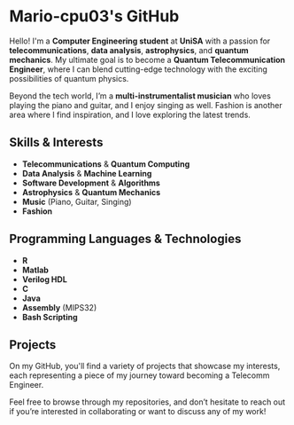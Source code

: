 # Mario-cpu03's GitHub

Hello! I'm a **Computer Engineering student** at **UniSA** with a passion for **telecommunications**, **data analysis**, **astrophysics**, and **quantum mechanics**. My ultimate goal is to become a **Quantum Telecommunication Engineer**, where I can blend cutting-edge technology with the exciting possibilities of quantum physics.

Beyond the tech world, I’m a **multi-instrumentalist musician** who loves playing the piano and guitar, and I enjoy singing as well. Fashion is another area where I find inspiration, and I love exploring the latest trends.

## Skills & Interests

- **Telecommunications** & **Quantum Computing**
- **Data Analysis** & **Machine Learning**
- **Software Development** & **Algorithms**
- **Astrophysics** & **Quantum Mechanics**
- **Music** (Piano, Guitar, Singing)
- **Fashion**

## Programming Languages & Technologies

- **R**
- **Matlab**
- **Verilog HDL**
- **C**
- **Java**
- **Assembly** (MIPS32)
- **Bash Scripting**

## Projects

On my GitHub, you'll find a variety of projects that showcase my interests, each representing a piece of my journey toward becoming a Telecomm Engineer.

Feel free to browse through my repositories, and don’t hesitate to reach out if you’re interested in collaborating or want to discuss any of my work!
